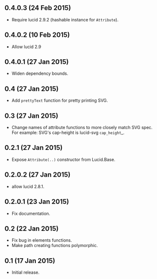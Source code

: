 0.4.0.3 (24 Feb 2015)
---------------------

- Require lucid 2.9.2 (hashable instance for `Attribute`).

0.4.0.2 (10 Feb 2015)
---------------------

- Allow lucid 2.9

0.4.0.1 (27 Jan 2015)
---------------------

- Widen dependency bounds.

0.4 (27 Jan 2015)
---------------------

- Add `prettyText` function for pretty printing SVG.

0.3 (27 Jan 2015)
---------------------

 - Change names of attribute functions to more closely match SVG spec.
   For example: SVG's cap-height is lucid-svg `cap_height`_.
   
0.2.1 (27 Jan 2015)
---------------------

- Expose `Attribute(..)` constructor from Lucid.Base.

0.2.0.2 (27 Jan 2015)
---------------------

- allow lucid 2.8.1.

0.2.0.1 (23 Jan 2015)
---------------------

- Fix documentation.

0.2 (22 Jan 2015)
-----------------

- Fix bug in elements functions.
- Make path creating functions polymorphic.

0.1 (17 Jan 2015)
-----------------

- Initial release.